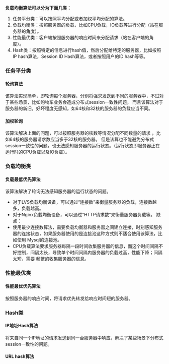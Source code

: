 **负载均衡算法可以分为下面几类：**
1. 任务平分类：可以按照平均分配或者加权平均分配的算法。
2. 负载均衡类：按照服务器的负载，比如CPU负载，IO负载等进行分配（站在服务器的角度）。
3. 性能最优类：客户端按照服务器的响应时间来分配请求（站在客户端的角度）。
4. Hash类：按照特定的信息进行hash值，然后分配给特定的服务器，比如按照IP hash算法，Session ID Hash算法，或者按照用户的ID hash等等。

### 任务平分类
#### 轮询算法
该算法实现简单，即轮询每个服务器，分别将强求发送到不同的服务器中，不过对于某些场景，比如购物车业务会造成分布式session一致性问题。
而且该算法对于服务器的新旧，好坏程度无感知，如64核和32核的服务器的负载应当不同。
#### 加权轮询
该算法解决上面的问题，可以按照服务器的核数等情况分配不同数量的请求 ，比如64核的服务器请求数应当多于32核的服务器。
但是该算也不能避免分布式session一致性的问题，也无法感知服务器的运行状态。（运行状态即服务器正在运行时的CPU负载以及IO负载）。

### 负载均衡类
#### 负载最低优先算法
该算法解决了轮询无法感知服务器的运行状态的问题。
- 对于LVS负载均衡设备，可以通过“连接数”来衡量服务器的负载，连接数越多，负载越高。
- 对于Nginx负载均衡设备，可以通过“HTTP请求数”来衡量服务器负载等。
缺点：
- 使用最少连接数算法，需要负载均衡器和服务器之间建立连接，时刻感知服务器的连接状态，如果服务器使用的是连接池这种方式则不适合使用该算法，比如使用
Mysql的连接池。
- CPU负载算法要求服务器每隔一段时间收集服务器的信息，而这个时间间隔不好控制，间隔太长，导致单个时间间隔内服务器的负载过高，性能下降；间隔太短，需要
频繁的收集服务器的信息。

### 性能最优类
#### 性能最优优先算法
按照服务器的响应时间，将请求优先转发给响应时间短的服务器。

### Hash类
#### IP地址Hash算法
将来自同一个IP地址的请求发送到同一台服务器中响应，解决了某些场景下分布式session一致性的问题。
#### URL hash算法


